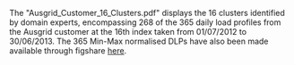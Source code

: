 The "Ausgrid_Customer_16_Clusters.pdf" displays the 16 clusters identified by domain experts, encompassing 268 of the 365 daily load profiles from the Ausgrid customer at the 16th index taken from 01/07/2012 to 30/06/2013. The 365 Min-Max normalised DLPs have also been made available through figshare [here](https://figshare.com/projects/Smart-Meter-Time-Series-Clustering-Comparative-Study/226320).
